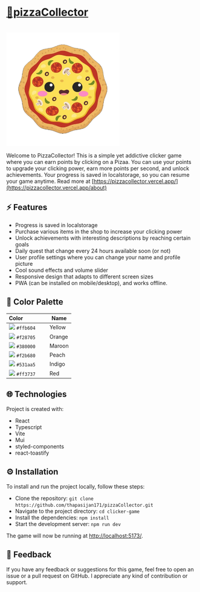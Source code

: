 # [🍕pizzaCollector](https://pizzacollector.vercel.app/)

<br>

<img alt="logo" src="./public/logo512.png" width="300px"/>

<br>


Welcome to PizzaCollector! This is a simple yet addictive clicker game where you can earn points by clicking on a Pizaa. You can use your points to upgrade your clicking power, earn more points per second, and unlock achievements. Your progress is saved in localstorage, so you can resume your game anytime. Read more at [https://pizzacollector.vercel.app/](https://pizzacollector.vercel.app/about)

## ⚡ Features

- Progress is saved in localstorage
- Purchase various items in the shop to increase your clicking power
- Unlock achievements with interesting descriptions by reaching certain goals
- Daily quest that change every 24 hours available soon (or not)
- User profile settings where you can change your name and profile picture
- Cool sound effects and volume slider
- Responsive design that adapts to different screen sizes
- PWA (can be installed on mobile/desktop), and works offline.

<!-- ## 📷 Screenshots

<img alt="screenshot 1" width="500" src="public/screenshots/ss1.png" />

<img alt="screenshot 2" width="500" src="public/screenshots/ss2.png" />

<img alt="screenshot 3" width="500" src="public/screenshots/ss3.png" />

<img alt="screenshot 4" width="500" src="public/screenshots/ss4.png" /> -->

## 🎨 Color Palette

<!-- prettier-ignore -->
| Color&nbsp;&nbsp;&nbsp;&nbsp;&nbsp;&nbsp;&nbsp;&nbsp;&nbsp;&nbsp;&nbsp;&nbsp;&nbsp;&nbsp;&nbsp; | Name |
| ---------- | ------------------------------------------------------------ |
| ![](https://via.placeholder.com/15/ffb604/ffb604?text=+) `#ffb604` | Yellow |
| ![](https://via.placeholder.com/15/f28705/f28705?text=+) `#f28705` | Orange |
| ![](https://via.placeholder.com/15/380000/380000?text=+) `#380000` | Maroon |
| ![](https://via.placeholder.com/15/f2b680/f2b680?text=+) `#f2b680` | Peach |
| ![](https://via.placeholder.com/15/531aa5/531aa5?text=+) `#531aa5` | Indigo |
| ![](https://via.placeholder.com/15/ff3737/ff3737?text=+) `#ff3737` | Red |

## 🌐 Technologies

Project is created with:

- React
- Typescript
- Vite
- Mui
- styled-components
- react-toastify

## ⚙️ Installation

To install and run the project locally, follow these steps:

- Clone the repository: `git clone https://github.com/thapasijan171/pizzaCollector.git`
- Navigate to the project directory: `cd clicker-game`
- Install the dependencies: `npm install`
- Start the development server: `npm run dev`

The game will now be running at [http://localhost:5173/](http://localhost:5173/).

## 🧡 Feedback

If you have any feedback or suggestions for this game, feel free to open an issue or a pull request on GitHub. I appreciate any kind of contribution or support.
